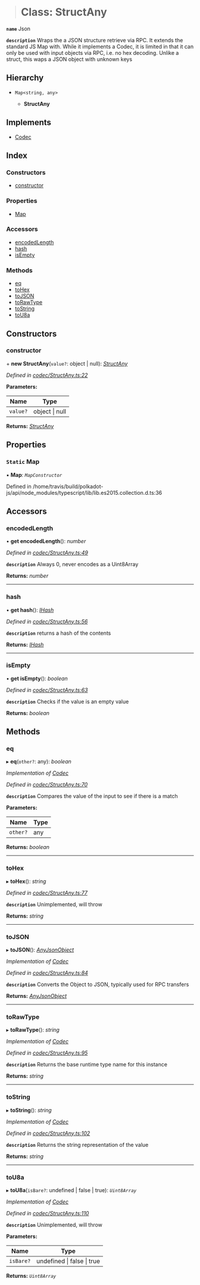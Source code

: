 > # Class: StructAny

**`name`** Json

**`description`** 
Wraps the a JSON structure retrieve via RPC. It extends the standard JS Map with. While it
implements a Codec, it is limited in that it can only be used with input objects via RPC,
i.e. no hex decoding. Unlike a struct, this waps a JSON object with unknown keys

## Hierarchy

* `Map<string, any>`

  * **StructAny**

## Implements

* [Codec](../interfaces/_types_.codec.md)

## Index

### Constructors

* [constructor](_codec_structany_.structany.md#constructor)

### Properties

* [Map](_codec_structany_.structany.md#static-map)

### Accessors

* [encodedLength](_codec_structany_.structany.md#encodedlength)
* [hash](_codec_structany_.structany.md#hash)
* [isEmpty](_codec_structany_.structany.md#isempty)

### Methods

* [eq](_codec_structany_.structany.md#eq)
* [toHex](_codec_structany_.structany.md#tohex)
* [toJSON](_codec_structany_.structany.md#tojson)
* [toRawType](_codec_structany_.structany.md#torawtype)
* [toString](_codec_structany_.structany.md#tostring)
* [toU8a](_codec_structany_.structany.md#tou8a)

## Constructors

###  constructor

\+ **new StructAny**(`value?`: object | null): *[StructAny](_codec_structany_.structany.md)*

*Defined in [codec/StructAny.ts:22](https://github.com/polkadot-js/api/blob/8da5261/packages/types/src/codec/StructAny.ts#L22)*

**Parameters:**

Name | Type |
------ | ------ |
`value?` | object \| null |

**Returns:** *[StructAny](_codec_structany_.structany.md)*

## Properties

### `Static` Map

▪ **Map**: *`MapConstructor`*

Defined in /home/travis/build/polkadot-js/api/node_modules/typescript/lib/lib.es2015.collection.d.ts:36

## Accessors

###  encodedLength

• **get encodedLength**(): *number*

*Defined in [codec/StructAny.ts:49](https://github.com/polkadot-js/api/blob/8da5261/packages/types/src/codec/StructAny.ts#L49)*

**`description`** Always 0, never encodes as a Uint8Array

**Returns:** *number*

___

###  hash

• **get hash**(): *[IHash](../interfaces/_types_.ihash.md)*

*Defined in [codec/StructAny.ts:56](https://github.com/polkadot-js/api/blob/8da5261/packages/types/src/codec/StructAny.ts#L56)*

**`description`** returns a hash of the contents

**Returns:** *[IHash](../interfaces/_types_.ihash.md)*

___

###  isEmpty

• **get isEmpty**(): *boolean*

*Defined in [codec/StructAny.ts:63](https://github.com/polkadot-js/api/blob/8da5261/packages/types/src/codec/StructAny.ts#L63)*

**`description`** Checks if the value is an empty value

**Returns:** *boolean*

## Methods

###  eq

▸ **eq**(`other?`: any): *boolean*

*Implementation of [Codec](../interfaces/_types_.codec.md)*

*Defined in [codec/StructAny.ts:70](https://github.com/polkadot-js/api/blob/8da5261/packages/types/src/codec/StructAny.ts#L70)*

**`description`** Compares the value of the input to see if there is a match

**Parameters:**

Name | Type |
------ | ------ |
`other?` | any |

**Returns:** *boolean*

___

###  toHex

▸ **toHex**(): *string*

*Defined in [codec/StructAny.ts:77](https://github.com/polkadot-js/api/blob/8da5261/packages/types/src/codec/StructAny.ts#L77)*

**`description`** Unimplemented, will throw

**Returns:** *string*

___

###  toJSON

▸ **toJSON**(): *[AnyJsonObject](../interfaces/_types_.anyjsonobject.md)*

*Implementation of [Codec](../interfaces/_types_.codec.md)*

*Defined in [codec/StructAny.ts:84](https://github.com/polkadot-js/api/blob/8da5261/packages/types/src/codec/StructAny.ts#L84)*

**`description`** Converts the Object to JSON, typically used for RPC transfers

**Returns:** *[AnyJsonObject](../interfaces/_types_.anyjsonobject.md)*

___

###  toRawType

▸ **toRawType**(): *string*

*Implementation of [Codec](../interfaces/_types_.codec.md)*

*Defined in [codec/StructAny.ts:95](https://github.com/polkadot-js/api/blob/8da5261/packages/types/src/codec/StructAny.ts#L95)*

**`description`** Returns the base runtime type name for this instance

**Returns:** *string*

___

###  toString

▸ **toString**(): *string*

*Implementation of [Codec](../interfaces/_types_.codec.md)*

*Defined in [codec/StructAny.ts:102](https://github.com/polkadot-js/api/blob/8da5261/packages/types/src/codec/StructAny.ts#L102)*

**`description`** Returns the string representation of the value

**Returns:** *string*

___

###  toU8a

▸ **toU8a**(`isBare?`: undefined | false | true): *`Uint8Array`*

*Implementation of [Codec](../interfaces/_types_.codec.md)*

*Defined in [codec/StructAny.ts:110](https://github.com/polkadot-js/api/blob/8da5261/packages/types/src/codec/StructAny.ts#L110)*

**`description`** Unimplemented, will throw

**Parameters:**

Name | Type |
------ | ------ |
`isBare?` | undefined \| false \| true |

**Returns:** *`Uint8Array`*